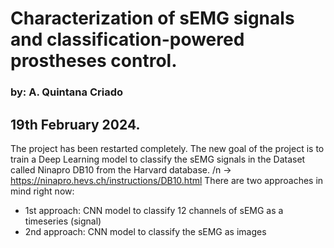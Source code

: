 # Characterization of sEMG signals and classification-powered prostheses control.
### by: A. Quintana Criado


## 19th February 2024. 
The project has been restarted completely. The new goal of the project is to train a Deep Learning model to classify the sEMG signals in the Dataset called Ninapro DB10 from the Harvard database.
/n -> https://ninapro.hevs.ch/instructions/DB10.html
There are two approaches in mind right now:
* 1st approach: CNN model to classify 12 channels of sEMG as a timeseries (signal)
* 2nd approach: CNN model to classify the sEMG as images

